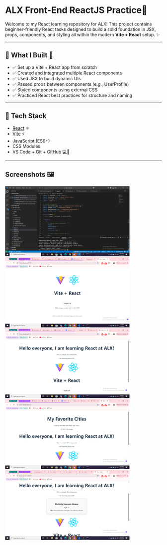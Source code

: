 # ALX Front-End ReactJS Practice🌸

Welcome to my React learning repository for ALX! This project contains beginner-friendly React tasks designed to build a solid foundation in JSX, props, components, and styling all within the modern **Vite + React** setup. ✨

---

## 🚀 What I Built 🧩

- ✅ Set up a Vite + React app from scratch
- ✅ Created and integrated multiple React components
- ✅ Used JSX to build dynamic UIs
- ✅ Passed props between components (e.g., UserProfile)
- ✅ Styled components using external CSS
- ✅ Practiced React best practices for structure and naming

---

## 🧠 Tech Stack

- [React](https://react.dev) ⚛️
- [Vite](https://vitejs.dev) ⚡
- JavaScript (ES6+)
- CSS Modules
- VS Code + Git + GitHub 💻🐙

---

## Screenshots 🖼️

<img src="https://github.com/gemgeek/gems-digital-journal/blob/main/assets/React%20task.png" alt="React Task" width="400">  <img src="https://github.com/gemgeek/gems-digital-journal/blob/main/assets/React%201.png" alt="React1" width="400"> <img src="https://github.com/gemgeek/gems-digital-journal/blob/main/assets/React%20%204.png" alt="React2" width="400"> <img src="https://github.com/gemgeek/gems-digital-journal/blob/main/assets/React%202.png" alt="React3" width="400"> <img src="https://github.com/gemgeek/gems-digital-journal/blob/main/assets/React%203.png" alt="React3" width="400">
